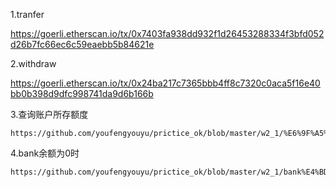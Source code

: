 1.tranfer

https://goerli.etherscan.io/tx/0x7403fa938dd932f1d26453288334f3bfd052d26b7fc66ec6c59eaebb5b84621e

2.withdraw

https://goerli.etherscan.io/tx/0x24ba217c7365bbb4ff8c7320c0aca5f16e40bb0b398d9dfc998741da9d6b166b

3.查询账户所存额度

	https://github.com/youfengyouyu/prictice_ok/blob/master/w2_1/%E6%9F%A5%E8%AF%A2%E8%B4%A6%E6%88%B7.png
	
4.bank余额为0时

	https://github.com/youfengyouyu/prictice_ok/blob/master/w2_1/bank%E4%BD%99%E9%A2%9D%E4%B8%BA0.png
